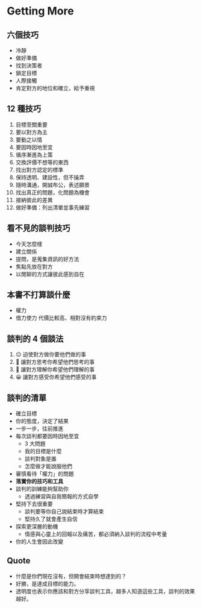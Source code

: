 # Getting More

## 六個技巧

- 冷靜
- 做好準備
- 找到決策者
- 鎖定目標
- 人際接觸
- 肯定對方的地位和確立，給予重視

## 12 種技巧

1. 目標至關重要
2. 要以對方為主
3. 要動之以情
4. 要因時因地至宜
5. 循序漸進為上策
6. 交換評價不想等的東西
7. 找出對方認定的標準
8. 保持透明、建設性，但不操弄
9. 隨時溝通，開誠布公，表述願景
10. 找出真正的問題，化問題為機會
11. 接納彼此的差異
12. 做好準備：列出清單並事先練習

## 看不見的談判技巧

- 今天怎麼樣
- 建立關係
- 提問，是蒐集資訊的好方法
- 焦點先放在對方
- 以閒聊的方式讓彼此感到自在

## 本書不打算談什麼

- 權力
- 借力使力 代價比較高、相對沒有約束力

## 談判的 4 個談法

1. 😐 迫使對方做你要他們做的事
2. 🙁 讓對方思考你希望他們思考的事
3. 🙂 讓對方理解你希望他們理解的事
4. 😀 讓對方感受你希望他們感受的事

## 談判的清單

- 確立目標
- 你的態度，決定了結果
- 一步一步，往前推進
- 每次談判都要因時因地至宜
  - 3 大問題
  - 我的目標是什麼
  - 談判對象是誰
  - 怎麼做才能說服他們
- 審慎看待「權力」的問題
- **落實你的技巧和工具**
- 談判的訓練能夠幫助你
  - 透過練習與自我簡報的方式自學
- 堅持下去很重要
  - 談判要等你自己說結束時才算結束
  - 堅持久了就會產生自信
- 探索更深層的動機
  - 情感與心靈上的回報以及痛苦，都必須納入談判的流程中考量
- 你的人生會因此改變

## Quote

  - 什麼是你們現在沒有，但開會結束時想達到的？
  - 好勝，是達成目標的能力。
  - 透明度也表示你應該和對方分享談判工具，越多人知道這些工具，談判的效果越好。
